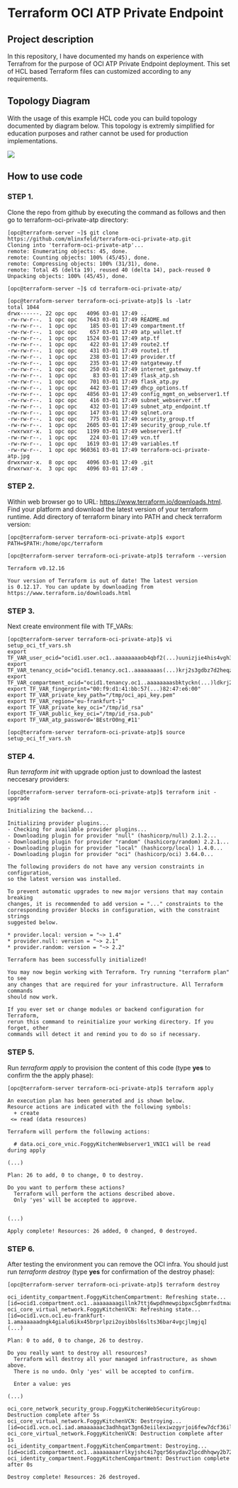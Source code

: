 # Terraform OCI ATP Private Endpoint

## Project description

In this repository, I have documented my hands on experience with Terrafrom for the purpose of OCI ATP Private Endpoint deployment. This set of HCL based Terraform files can customized according to any requirements.  

## Topology Diagram 

With the usage of this example HCL code you can build topology documented by diagram below. This topology is extremly simplified for education purposes and rather cannot be used for production implementations.

![](terraform-oci-private-atp.jpg)

## How to use code 

### STEP 1.

Clone the repo from github by executing the command as follows and then go to terraform-oci-private-atp directory:

```
[opc@terraform-server ~]$ git clone https://github.com/mlinxfeld/terraform-oci-private-atp.git
Cloning into 'terraform-oci-private-atp'...
remote: Enumerating objects: 45, done.
remote: Counting objects: 100% (45/45), done.
remote: Compressing objects: 100% (31/31), done.
remote: Total 45 (delta 19), reused 40 (delta 14), pack-reused 0
Unpacking objects: 100% (45/45), done.

[opc@terraform-server ~]$ cd terraform-oci-private-atp/

[opc@terraform-server terraform-oci-private-atp]$ ls -latr
total 1044
drwx------. 22 opc opc   4096 03-01 17:49 ..
-rw-rw-r--.  1 opc opc   7643 03-01 17:49 README.md
-rw-rw-r--.  1 opc opc    185 03-01 17:49 compartment.tf
-rw-rw-r--.  1 opc opc    657 03-01 17:49 atp_wallet.tf
-rw-rw-r--.  1 opc opc   1524 03-01 17:49 atp.tf
-rw-rw-r--.  1 opc opc    422 03-01 17:49 route2.tf
-rw-rw-r--.  1 opc opc    431 03-01 17:49 route1.tf
-rw-rw-r--.  1 opc opc    238 03-01 17:49 provider.tf
-rw-rw-r--.  1 opc opc    235 03-01 17:49 natgateway.tf
-rw-rw-r--.  1 opc opc    250 03-01 17:49 internet_gateway.tf
-rw-rw-r--.  1 opc opc     83 03-01 17:49 flask_atp.sh
-rw-rw-r--.  1 opc opc    701 03-01 17:49 flask_atp.py
-rw-rw-r--.  1 opc opc    442 03-01 17:49 dhcp_options.tf
-rw-rw-r--.  1 opc opc   4856 03-01 17:49 config_mgmt_on_webserver1.tf
-rw-rw-r--.  1 opc opc    416 03-01 17:49 subnet_webserver.tf
-rw-rw-r--.  1 opc opc    432 03-01 17:49 subnet_atp_endpoint.tf
-rw-rw-r--.  1 opc opc    147 03-01 17:49 sqlnet.ora
-rw-rw-r--.  1 opc opc    775 03-01 17:49 security_group.tf
-rw-rw-r--.  1 opc opc   2605 03-01 17:49 security_group_rule.tf
-rwxrwxr-x.  1 opc opc   1199 03-01 17:49 webserver1.tf
-rw-rw-r--.  1 opc opc    224 03-01 17:49 vcn.tf
-rw-rw-r--.  1 opc opc   1619 03-01 17:49 variables.tf
-rw-rw-r--.  1 opc opc 960361 03-01 17:49 terraform-oci-private-atp.jpg
drwxrwxr-x.  8 opc opc   4096 03-01 17:49 .git
drwxrwxr-x.  3 opc opc   4096 03-01 17:49 .

```

### STEP 2.

Within web browser go to URL: https://www.terraform.io/downloads.html. Find your platform and download the latest version of your terraform runtime. Add directory of terraform binary into PATH and check terraform version:

```
[opc@terraform-server terraform-oci-private-atp]$ export PATH=$PATH:/home/opc/terraform

[opc@terraform-server terraform-oci-private-atp]$ terraform --version

Terraform v0.12.16

Your version of Terraform is out of date! The latest version
is 0.12.17. You can update by downloading from https://www.terraform.io/downloads.html
```

### STEP 3. 
Next create environment file with TF_VARs:

```
[opc@terraform-server terraform-oci-private-atp]$ vi setup_oci_tf_vars.sh
export TF_VAR_user_ocid="ocid1.user.oc1..aaaaaaaaob4qbf2(...)uunizjie4his4vgh3jx5jxa"
export TF_VAR_tenancy_ocid="ocid1.tenancy.oc1..aaaaaaaas(...)krj2s3gdbz7d2heqzzxn7pe64ksbia"
export TF_VAR_compartment_ocid="ocid1.tenancy.oc1..aaaaaaaasbktyckn(...)ldkrj2s3gdbz7d2heqzzxn7pe64ksbia"
export TF_VAR_fingerprint="00:f9:d1:41:bb:57(...)82:47:e6:00"
export TF_VAR_private_key_path="/tmp/oci_api_key.pem"
export TF_VAR_region="eu-frankfurt-1"
export TF_VAR_private_key_oci="/tmp/id_rsa"
export TF_VAR_public_key_oci="/tmp/id_rsa.pub"
export TF_VAR_atp_password='BEstrO0ng_#11'

[opc@terraform-server terraform-oci-private-atp]$ source setup_oci_tf_vars.sh
```

### STEP 4.
Run *terraform init* with upgrade option just to download the lastest neccesary providers:

```
[opc@terraform-server terraform-oci-private-atp]$ terraform init -upgrade

Initializing the backend...

Initializing provider plugins...
- Checking for available provider plugins...
- Downloading plugin for provider "null" (hashicorp/null) 2.1.2...
- Downloading plugin for provider "random" (hashicorp/random) 2.2.1...
- Downloading plugin for provider "local" (hashicorp/local) 1.4.0...
- Downloading plugin for provider "oci" (hashicorp/oci) 3.64.0...

The following providers do not have any version constraints in configuration,
so the latest version was installed.

To prevent automatic upgrades to new major versions that may contain breaking
changes, it is recommended to add version = "..." constraints to the
corresponding provider blocks in configuration, with the constraint strings
suggested below.

* provider.local: version = "~> 1.4"
* provider.null: version = "~> 2.1"
* provider.random: version = "~> 2.2"

Terraform has been successfully initialized!

You may now begin working with Terraform. Try running "terraform plan" to see
any changes that are required for your infrastructure. All Terraform commands
should now work.

If you ever set or change modules or backend configuration for Terraform,
rerun this command to reinitialize your working directory. If you forget, other
commands will detect it and remind you to do so if necessary.
```

### STEP 5.
Run *terraform apply* to provision the content of this code (type **yes** to confirm the the apply phase):

```
[opc@terraform-server terraform-oci-private-atp]$ terraform apply 

An execution plan has been generated and is shown below.
Resource actions are indicated with the following symbols:
  + create
 <= read (data resources)

Terraform will perform the following actions:

  # data.oci_core_vnic.FoggyKitchenWebserver1_VNIC1 will be read during apply

(...)

Plan: 26 to add, 0 to change, 0 to destroy.

Do you want to perform these actions?
  Terraform will perform the actions described above.
  Only 'yes' will be accepted to approve.


(...)

Apply complete! Resources: 26 added, 0 changed, 0 destroyed.

```

### STEP 6.
After testing the environment you can remove the OCI infra. You should just run *terraform destroy* (type **yes** for confirmation of the destroy phase):

```
[opc@terraform-server terraform-oci-private-atp]$ terraform destroy

oci_identity_compartment.FoggyKitchenCompartment: Refreshing state... [id=ocid1.compartment.oc1..aaaaaaaagillnk7ttj6wpdhmewpibpxc5gbmrfxdtmaa3gfgjzbudesm3tsq]
oci_core_virtual_network.FoggyKitchenVCN: Refreshing state... [id=ocid1.vcn.oc1.eu-frankfurt-1.amaaaaaadngk4gialu6ikx45brprlpzi2oyibbsl6slts36bar4vgcjlmgjq]
(...)

Plan: 0 to add, 0 to change, 26 to destroy.

Do you really want to destroy all resources?
  Terraform will destroy all your managed infrastructure, as shown above.
  There is no undo. Only 'yes' will be accepted to confirm.

  Enter a value: yes

(...)

oci_core_network_security_group.FoggyKitchenWebSecurityGroup: Destruction complete after 5s
oci_core_virtual_network.FoggyKitchenVCN: Destroying... [id=ocid1.vcn.oc1.iad.amaaaaaac3adhhqat3gn63eiilexiwzgyrjoi6few7dcf36ilddupukf6mpa]
oci_core_virtual_network.FoggyKitchenVCN: Destruction complete after 1s
oci_identity_compartment.FoggyKitchenCompartment: Destroying... [id=ocid1.compartment.oc1..aaaaaaaarrlkyjshc4i7gqr56sydav2lpcdhhqwy2b72mj6iruy3r4z3j7ra]
oci_identity_compartment.FoggyKitchenCompartment: Destruction complete after 0s

Destroy complete! Resources: 26 destroyed.
```
